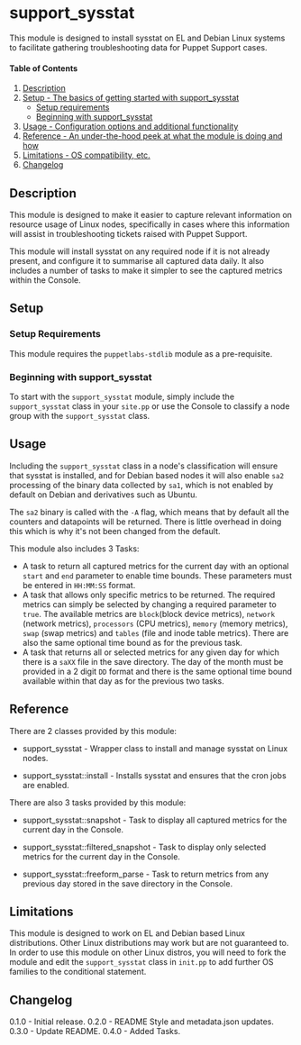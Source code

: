 
# support_sysstat

This module is designed to install sysstat on EL and Debian Linux systems to facilitate gathering troubleshooting data for Puppet Support cases.





#### Table of Contents

1. [Description](#description)
2. [Setup - The basics of getting started with support_sysstat](#setup)
    * [Setup requirements](#setup-requirements)
    * [Beginning with support_sysstat](#beginning-with-support_sysstat)
3. [Usage - Configuration options and additional functionality](#usage)
4. [Reference - An under-the-hood peek at what the module is doing and how](#reference)
5. [Limitations - OS compatibility, etc.](#limitations)
6. [Changelog](#changelog)

## Description

This module is designed to make it easier to capture relevant information on resource usage of Linux nodes, specifically in cases where this information will assist in troubleshooting tickets raised with Puppet Support.

This module will install sysstat on any required node if it is not already present, and configure it to summarise all captured data daily. It also includes a number of tasks to make it simpler to see the captured metrics within the Console.

## Setup


### Setup Requirements

This module requires the `puppetlabs-stdlib` module as a pre-requisite.


### Beginning with support_sysstat

To start with the `support_sysstat` module, simply include the `support_sysstat` class in your `site.pp` or use the Console to classify a node group with the `support_sysstat` class.

## Usage

Including the `support_sysstat` class in a node's classification will ensure that sysstat is installed, and for Debian based nodes it will also enable `sa2` processing of the binary data collected by `sa1`, which is not enabled by default on Debian and derivatives such as Ubuntu.

The `sa2` binary is called with the `-A` flag, which means that by default all the counters and datapoints will be returned. There is little overhead in doing this which is why it's not been changed from the default.

This module also includes 3 Tasks:
* A task to return all captured metrics for the current day with an optional `start` and `end` parameter to enable time bounds. These parameters must be entered in `HH:MM:SS` format.
* A task that allows only specific metrics to be returned. The required metrics can simply be selected by changing a required parameter to `true`. The available metrics are `block`(block device metrics), `network` (network metrics), `processors` (CPU metrics), `memory` (memory metrics), `swap` (swap metrics) and `tables` (file and inode table metrics). There are also the same optional time bound as for the previous task.
* A task that returns all or selected metrics for any given day for which there is a `saXX` file in the save directory. The day of the month must be provided in a 2 digit `DD` format and there is the same optional time bound available within that day as for the previous two tasks.

## Reference

There are 2 classes provided by this module:

* support_sysstat - Wrapper class to install and manage sysstat on Linux nodes.

* support_sysstat::install - Installs sysstat and ensures that the cron jobs are enabled.

There are also 3 tasks provided by this module:

* support_sysstat::snapshot - Task to display all captured metrics for the current day in the Console.

* support_sysstat::filtered_snapshot - Task to display only selected metrics for the current day in the Console.

* support_sysstat::freeform_parse - Task to return metrics from any previous day stored in the save directory in the Console.

## Limitations

This module is designed to work on EL and Debian based Linux distributions. Other Linux distributions may work but are not guaranteed to. In order to use this module on other Linux distros, you will need to fork the module and edit the `support_sysstat` class in `init.pp` to add further OS families to the conditional statement.

## Changelog

0.1.0 - Initial release.
0.2.0 - README Style and metadata.json updates.
0.3.0 - Update README.
0.4.0 - Added Tasks.
